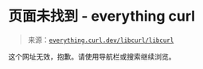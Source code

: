 <!--yml

分类：未分类

日期：2024 年 05 月 27 日 15:19:14

-->

# 页面未找到 - everything curl

> 来源：[`everything.curl.dev/libcurl/libcurl`](https://everything.curl.dev/libcurl/libcurl)

<main>

这个网址无效，抱歉。请使用导航栏或搜索继续浏览。

</main>
